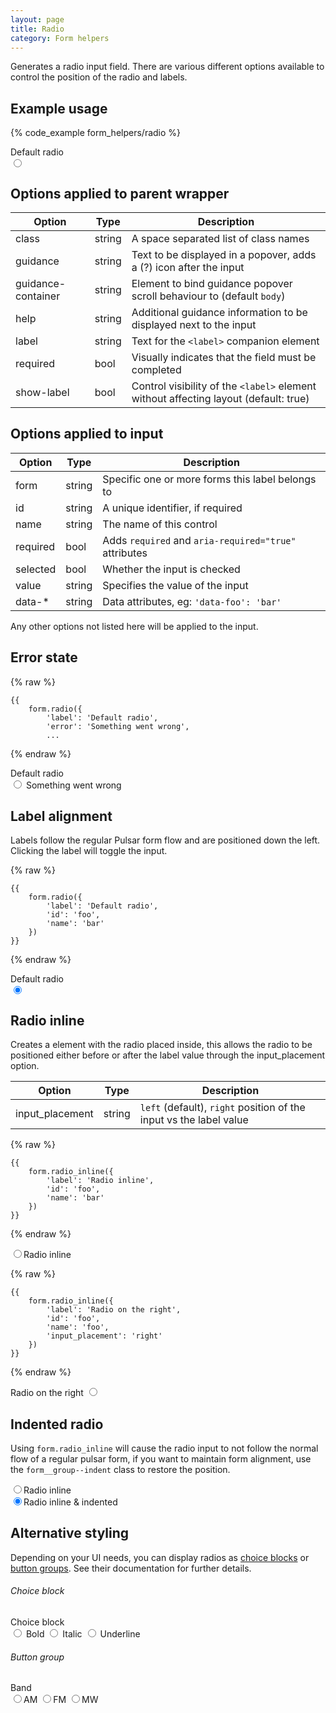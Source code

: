 ```yaml
---
layout: page
title: Radio
category: Form helpers
---
```


Generates a radio input field. There are various different options available to control the position of the radio and labels.

## Example usage

{% code_example form_helpers/radio %}

<div class="pulsar-example form">
    <div class="form__group form-radio">
        <label for="inputRadioLeft" class="control__label">Default radio</label>
        <div class="controls">
            <input id="inputRadioLeft" name="inputRadioLeft" checked="" type="radio" class="form__control radio">
        </div>
    </div>
</div>

## Options applied to parent wrapper

Option     | Type   | Description
---------- | ------ | ------------------------------------------------------------
class      | string | A space separated list of class names
guidance   | string | Text to be displayed in a popover, adds a (?) icon after the input
guidance-container | string | Element to bind guidance popover scroll behaviour to (default `body`)
help       | string | Additional guidance information to be displayed next to the input
label      | string | Text for the `<label>` companion element
required   | bool   | Visually indicates that the field must be completed
show-label | bool   | Control visibility of the `<label>` element without affecting layout (default: true)

## Options applied to input

Option   | Type   | Description
-------- | ------ | ------------------------------------------------------------
form     | string | Specific one or more forms this label belongs to
id       | string | A unique identifier, if required
name     | string | The name of this control
required | bool   | Adds `required` and `aria-required="true"` attributes
selected | bool   | Whether the input is checked
value    | string | Specifies the value of the input
data-*   | string | Data attributes, eg: `'data-foo': 'bar'`

Any other options not listed here will be applied to the input.

## Error state

{% raw %}
```twig
{{
    form.radio({
        'label': 'Default radio',
        'error': 'Something went wrong',
        ...
```
{% endraw %}

<div class="pulsar-example form">
    <div class="form__group has-error form-radio">
        <label for="inputRadioLeft" class="control__label">Default radio</label>
        <div class="controls">
            <input id="inputRadioLeft" name="inputRadioLeft" checked="" type="radio" class="form__control radio">
            <span class="help-block is-error"><i class="icon-warning-sign"></i> Something went wrong</span>
        </div>
    </div>
</div>

## Label alignment

Labels follow the regular Pulsar form flow and are positioned down the left. Clicking the label will toggle the input.

{% raw %}
```twig
{{
    form.radio({
        'label': 'Default radio',
        'id': 'foo',
        'name': 'bar'
    })
}}
```
{% endraw %}

<div class="pulsar-example form">
    <div class="form__group form-radio">
        <label for="inputRadioLeft" class="control__label">Default radio</label>
        <div class="controls">
            <input id="inputRadioLeft" name="inputRadioLeft" checked="" type="radio" class="form__control radio">
        </div>
    </div>
</div>

## Radio inline

Creates a <label> element with the radio placed inside, this allows the radio to be positioned either before or after the label value through the input_placement option.

Option          | Type | Description
--------------- | ------ | -------------------------------
input_placement | string | `left` (default), `right` position of the input vs the label value

{% raw %}
```twig
{{
    form.radio_inline({
        'label': 'Radio inline',
        'id': 'foo',
        'name': 'bar'
    })
}}
```
{% endraw %}

<div class="pulsar-example form">
    <div class="form__group form-radio-inline">
        <div class="controls">
            <label for="inputRadioRight" class="control__label"><input id="inputRadioRight" name="inputRadioInline" checked="" type="radio" class="form__control radio">Radio inline</label>
        </div>
    </div>
</div>

{% raw %}
```twig
{{
    form.radio_inline({
        'label': 'Radio on the right',
        'id': 'foo',
        'name': 'foo',
        'input_placement': 'right'
    })
}}
```
{% endraw %}

<div class="pulsar-example form">
    <div class="form__group form-radio-inline">
        <div class="controls">
            <label for="inputRadioRight" class="control__label">Radio on the right <input id="inputRadioRight" name="inputRadioInline" checked="" type="radio" class="form__control radio"></label>
        </div>
    </div>
</div>

## Indented radio

Using `form.radio_inline` will cause the radio input to not follow the normal flow of a regular pulsar form, if you want to maintain form alignment, use the `form__group--indent` class to restore the position.

<div class="pulsar-example form">
    <div class="form__group form-radio-inline">
        <div class="controls">
            <label for="inputRadioRight" class="control__label"><input id="inputRadioRight" name="inputRadioInline" checked="" type="radio" class="form__control radio">Radio inline</label>
        </div>
    </div>
    <div class="form__group form-radio-inline form__group--indent">
        <div class="controls">
            <label for="inputRadioIndented" class="control__label"><input id="inputRadioIndented" name="inputRadioInline" checked="" type="radio" class="form__control radio">Radio inline &amp; indented</label>
        </div>
    </div>
</div>

## Alternative styling

Depending on your UI needs, you can display radios as [choice blocks](/choice.md) or [button groups](/form-button_group.md). See their documentation for further details.

###### Choice block

<div class="pulsar-example form">
    <div class="form__group form-choice choice--block form__group--medium">
        <label class="control__label">Choice block</label>
        <div class="controls">
            <label class="control__label"><input value="bold" name="foo" type="radio" class="form__control radio"><i class="icon-bold"></i> Bold</label>
            <label class="control__label"><input value="italic" name="foo" type="radio" class="form__control radio"><i class="icon-italic"></i> Italic</label>
            <label class="control__label"><input value="underline" name="foo" type="radio" class="form__control radio"><i class="icon-underline"></i> Underline</label>
        </div>
    </div>
</div>

###### Button group

<div class="pulsar-example form">
    <div class="form__group  form__button-group">
        <label class="control__label">Band</label>
        <div class="controls btn__group">
            <input id="am" name="bands" type="radio" class="form__control radio"><label for="am" class="control__label">AM</label>
            <input id="fm" name="bands" type="radio" class="form__control radio"><label for="fm" class="control__label">FM</label>
            <input id="mw" name="bands" type="radio" class="form__control radio"><label for="mw" class="control__label">MW</label>
        </div>
    </div>
</div>

